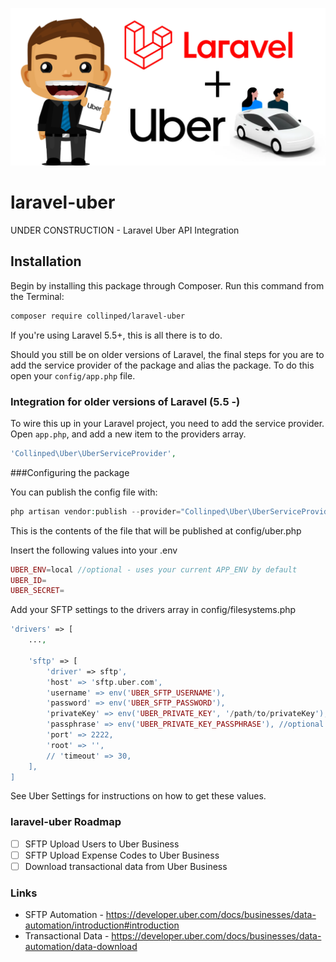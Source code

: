 ![Laravel Uber](cover.png?raw=true "Laravel Uber")

laravel-uber
===============
UNDER CONSTRUCTION - Laravel Uber API Integration

## Installation

Begin by installing this package through Composer. Run this command from the Terminal:

```bash
composer require collinped/laravel-uber
```
If you're using Laravel 5.5+, this is all there is to do.

Should you still be on older versions of Laravel, the final steps for you are to add the service provider of the package and alias the package. To do this open your `config/app.php` file.

### Integration for older versions of Laravel (5.5 -)

To wire this up in your Laravel project, you need to add the service provider.
Open `app.php`, and add a new item to the providers array.

```php
'Collinped\Uber\UberServiceProvider',
```

###Configuring the package

You can publish the config file with:

```php
php artisan vendor:publish --provider="Collinped\Uber\UberServiceProvider" --tag="config"
```

This is the contents of the file that will be published at config/uber.php

Insert the following values into your .env

```php
UBER_ENV=local //optional - uses your current APP_ENV by default
UBER_ID=
UBER_SECRET=
```

Add your SFTP settings to the drivers array in config/filesystems.php

```php
'drivers' => [
    ...,

    'sftp' => [
        'driver' => sftp',
        'host' => 'sftp.uber.com',
        'username' => env('UBER_SFTP_USERNAME'),
        'password' => env('UBER_SFTP_PASSWORD'),
        'privateKey' => env('UBER_PRIVATE_KEY', '/path/to/privateKey'),
        'passphrase' => env('UBER_PRIVATE_KEY_PASSPHRASE'), //optional if set during RSA creation
        'port' => 2222,
        'root' => '',
        // 'timeout' => 30,
    ],
]
```

See Uber Settings for instructions on how to get these values.

### laravel-uber Roadmap

- [ ] SFTP Upload Users to Uber Business
- [ ] SFTP Upload Expense Codes to Uber Business
- [ ] Download transactional data from Uber Business

### Links
- SFTP Automation - https://developer.uber.com/docs/businesses/data-automation/introduction#introduction
- Transactional Data - https://developer.uber.com/docs/businesses/data-automation/data-download
